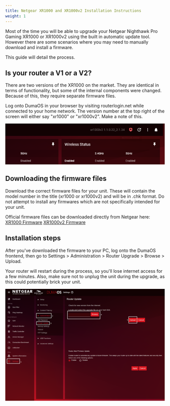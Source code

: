 ```yaml
---
title: Netgear XR1000 and XR1000v2 Installation Instructions
weight: 1
---
```


Most of the time you will be able to upgrade your Netgear Nighthawk Pro Gaming XR1000 or XR1000v2 using the built in automatic update tool. However there are some scenarios where you may need to manually download and install a firmware.

This guide will detail the process.

## Is your router a V1 or a V2?

There are two versions of the XR1000 on the market. They are identical in terms of functionality, but some of the internal components were changed. Because of this, they require separate firmware files.

Log onto DumaOS in your browser by visiting routerlogin.net while connected to your home network. The version number at the top right of the screen will either say "xr1000" or "xr1000v2". Make a note of this.

![versionnumber.png](xr1000-installation-instructions\versionnumber.png)

## Downloading the firmware files

Download the correct firmware files for your unit. These will contain the model number in the title (xr1000 or xr1000v2) and will be in .chk format. Do not attempt to install any firmwares which are not specifically intended for your unit.

Official firmware files can be downloaded directly from Netgear here:
[XR1000 Firmware](https://www.netgear.com/support/product/xr1000/#download)
[XR1000v2 Firmware](https://www.netgear.com/support/product/xr1000v2/#download)

## Installation steps

After you've downloaded the firmware to your PC, log onto the DumaOS frontend, then go to Settings > Administration > Router Upgrade > Browse > Upload.

Your router will restart during the process, so you'll lose internet access for a few minutes. Also, make sure not to unplug the unit during the upgrade, as this could potentially brick your unit.

![upgradeclicks.png](xr1000-installation-instructions\upgradeclicks.png)
